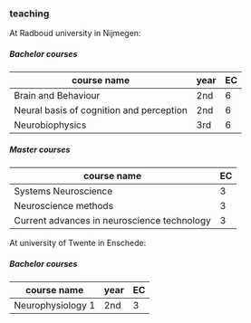 ### teaching

At Radboud university in Nijmegen:

##### Bachelor courses
| course name | year | EC |
| --- | ---| --- |
| Brain and Behaviour | 2nd | 6 |
| Neural basis of cognition and perception | 2nd | 6 |
| Neurobiophysics | 3rd | 6 |

##### Master courses
| course name | EC |
| --- | ---|
| Systems Neuroscience | 3 |
| Neuroscience methods | 3 |
| Current advances in neuroscience technology | 3 |


At university of Twente in Enschede:

##### Bachelor courses
| course name | year | EC |
| --- | ---| --- |
| Neurophysiology 1 | 2nd | 3 |
